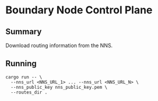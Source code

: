 # Boundary Node Control Plane

## Summary

Download routing information from the NNS.

## Running

```
cargo run -- \
  --nns_url <NNS_URL_1> ... --nns_url <NNS_URL_N> \
  --nns_public_key nns_public_key.pem \
  --routes_dir .
```
